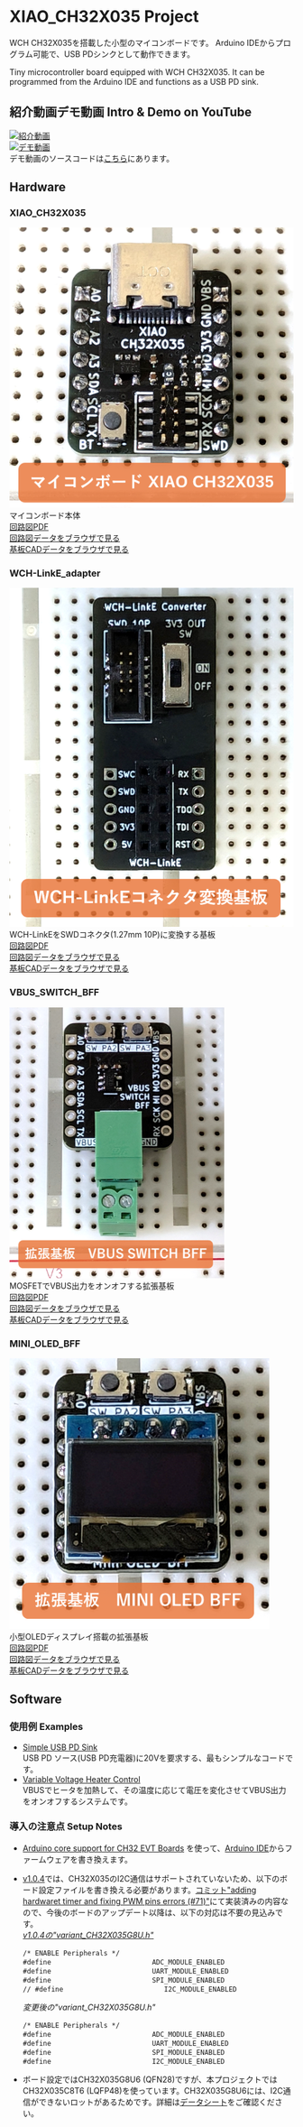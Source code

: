 # XIAO_CH32X035 Project
WCH CH32X035を搭載した小型のマイコンボードです。
Arduino IDEからプログラム可能で、USB PDシンクとして動作できます。

Tiny microcontroller board equipped with WCH CH32X035. 
It can be programmed from the Arduino IDE and functions as a USB PD sink.
## 紹介動画デモ動画 Intro & Demo on YouTube
[![紹介動画](https://img.youtube.com/vi/rt-zcZJ9Ph8/0.jpg)](https://www.youtube.com/watch?v=rt-zcZJ9Ph8)  
[![デモ動画](https://img.youtube.com/vi/R6oQsBJsmm8/0.jpg)](https://www.youtube.com/watch?v=R6oQsBJsmm8)  
デモ動画のソースコードは[こちら](./software/examples/VariableVoltageHeaterControl/VariableVoltageHeaterControl.ino)にあります。

## Hardware
### XIAO_CH32X035
![XIAO_CH32X035 image](./images/XIAO_CH32X035_image.png)  
マイコンボード本体  
[回路図PDF](./hardware/XIAO_CH32X035/XIAO_CH32X035_schematic.pdf)  
[回路図データをブラウザで見る](https://kicanvas.org/?github=https%3A%2F%2Fgithub.com%2Fsuzan-works%2FXIAO_CH32X035%2Fblob%2Fmain%2Fhardware%2FXIAO_CH32X035%2FXIAO_CH32X035.kicad_sch)  
[基板CADデータをブラウザで見る](https://kicanvas.org/?github=https%3A%2F%2Fgithub.com%2Fsuzan-works%2FXIAO_CH32X035%2Fblob%2Fmain%2Fhardware%2FXIAO_CH32X035%2FXIAO_CH32X035.kicad_pcb)  
  
### WCH-LinkE_adapter
![WCH-LinkE_adapter image](./images/WCH-LinkE_adapter_image.png)  
WCH-LinkEをSWDコネクタ(1.27mm 10P)に変換する基板  
[回路図PDF](./hardware/WCH-LinkE_adapter/WCH-LinkE_adapter_schematic.pdf)  
[回路図データをブラウザで見る](https://kicanvas.org/?github=https%3A%2F%2Fgithub.com%2Fsuzan-works%2FXIAO_CH32X035%2Fblob%2Fmain%2Fhardware%2FWCH-LinkE_adapter%2FWCH-LinkE_adapter.kicad_sch)  
[基板CADデータをブラウザで見る](https://kicanvas.org/?github=https%3A%2F%2Fgithub.com%2Fsuzan-works%2FXIAO_CH32X035%2Fblob%2Fmain%2Fhardware%2FWCH-LinkE_adapter%2FWCH-LinkE_adapter.kicad_pcb)  
  
### VBUS_SWITCH_BFF
![VBUS_SWITCH_BFF image](./images/VBUS_SWITCH_BFF_image.png)  
MOSFETでVBUS出力をオンオフする拡張基板  
[回路図PDF](./hardware/VBUS_SWITCH_BFF/VBUS_SWITCH_BFF_schematic.pdf)  
[回路図データをブラウザで見る](https://kicanvas.org/?github=https%3A%2F%2Fgithub.com%2Fsuzan-works%2FXIAO_CH32X035%2Fblob%2Fmain%2Fhardware%2FVBUS_SWITCH_BFF%2FVBUS_SWITCH_BFF.kicad_sch)  
[基板CADデータをブラウザで見る](https://kicanvas.org/?github=https%3A%2F%2Fgithub.com%2Fsuzan-works%2FXIAO_CH32X035%2Fblob%2Fmain%2Fhardware%2FVBUS_SWITCH_BFF%2FVBUS_SWITCH_BFF.kicad_pcb)  
  
### MINI_OLED_BFF
![MINI_OLED_BFF_image.png](./images/MINI_OLED_BFF_image.png)  
小型OLEDディスプレイ搭載の拡張基板   
[回路図PDF](./hardware/MINI_OLED_BFF/MINI_OLED_BFF_schematic.pdf)  
[回路図データをブラウザで見る](https://kicanvas.org/?github=https%3A%2F%2Fgithub.com%2Fsuzan-works%2FXIAO_CH32X035%2Fblob%2Fmain%2Fhardware%2FMINI_OLED_BFF%2FMINI_OLED_BFF.kicad_sch)  
[基板CADデータをブラウザで見る](https://kicanvas.org/?github=https%3A%2F%2Fgithub.com%2Fsuzan-works%2FXIAO_CH32X035%2Fblob%2Fmain%2Fhardware%2FMINI_OLED_BFF%2FMINI_OLED_BFF.kicad_pcb)  

## Software
### 使用例 Examples
- [Simple USB PD Sink](./software/examples/SimpleUSBPDSink/SimpleUSBPDSink.ino)  
USB PD ソース(USB PD充電器)に20Vを要求する、最もシンプルなコードです。
- [Variable Voltage Heater Control](./software/examples/VariableVoltageHeaterControl/VariableVoltageHeaterControl.ino)  
VBUSでヒータを加熱して、その温度に応じて電圧を変化させてVBUS出力をオンオフするシステムです。
### 導入の注意点 Setup Notes
- [Arduino core support for CH32 EVT Boards](https://github.com/openwch/arduino_core_ch32) を使って、[Arduino IDE](https://www.arduino.cc/en/software)からファームウェアを書き換えます。
- [v1.0.4](https://github.com/openwch/arduino_core_ch32/releases/tag/1.0.4)では、CH32X035のI2C通信はサポートされていないため、以下のボード設定ファイルを書き換える必要があります。[コミット"adding hardwaret timer and fixing PWM pins errors (#71)"](https://github.com/openwch/arduino_core_ch32/commit/c40c5c8095060c523e635b99426314fab56fe12c)にて実装済みの内容なので、今後のボードのアップデート以降は、以下の対応は不要の見込みです。  
  [*v1.0.4の"variant_CH32X035G8U.h"*](https://github.com/openwch/arduino_core_ch32/blob/f14a216b441e03907d2c0c9afab03e3985ab6852/variants/CH32X035/CH32X035G8U/variant_CH32X035G8U.h)  
  ```
  /* ENABLE Peripherals */  
  #define                         ADC_MODULE_ENABLED  
  #define                         UART_MODULE_ENABLED  
  #define                         SPI_MODULE_ENABLED  
  // #define                         I2C_MODULE_ENABLED  
  ```
  
  *変更後の"variant_CH32X035G8U.h"*  
   ```  
  /* ENABLE Peripherals */  
  #define                         ADC_MODULE_ENABLED  
  #define                         UART_MODULE_ENABLED  
  #define                         SPI_MODULE_ENABLED  
  #define                         I2C_MODULE_ENABLED  
  ```  
- ボード設定ではCH32X035G8U6 (QFN28)ですが、本プロジェクトではCH32X035C8T6 (LQFP48)を使っています。CH32X035G8U6には、I2C通信ができないロットがあるためです。詳細は[データシート](https://www.wch-ic.com/downloads/CH32X035DS0_PDF.html)をご確認ください。  
